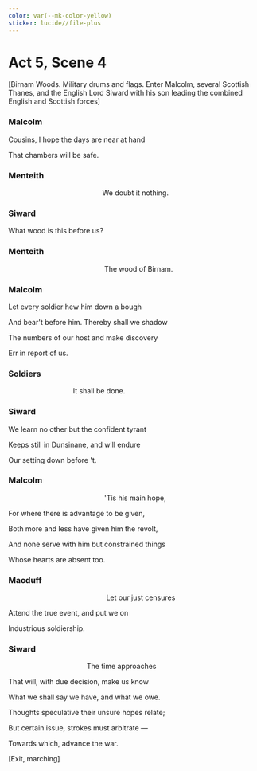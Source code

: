```yaml
---
color: var(--mk-color-yellow)
sticker: lucide//file-plus
---
```

# Act 5, Scene 4

[Birnam Woods. Military drums and flags. Enter Malcolm, several Scottish Thanes, and the English Lord Siward with his son leading the combined English and Scottish forces]

### Malcolm

Cousins, I hope the days are near at hand

That chambers will be safe.

### Menteith

                                                We doubt it nothing.

### Siward

What wood is this before us?

### Menteith

                                                 The wood of Birnam.

### Malcolm

Let every soldier hew him down a bough

And bear't before him. Thereby shall we shadow

The numbers of our host and make discovery

Err in report of us.

### Soldiers

                                 It shall be done.

### Siward

We learn no other but the confident tyrant

Keeps still in Dunsinane, and will endure

Our setting down before 't.

### Malcolm

                                                 'Tis his main hope,

For where there is advantage to be given,

Both more and less have given him the revolt,

And none serve with him but constrained things

Whose hearts are absent too.

### Macduff

                                                  Let our just censures

Attend the true event, and put we on

Industrious soldiership.

### Siward

                                        The time approaches

That will, with due decision, make us know

What we shall say we have, and what we owe.

Thoughts speculative their unsure hopes relate;

But certain issue, strokes must arbitrate —

Towards which, advance the war.

[Exit, marching]